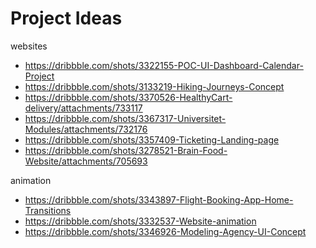 # Project Ideas

websites
- https://dribbble.com/shots/3322155-POC-UI-Dashboard-Calendar-Project
- https://dribbble.com/shots/3133219-Hiking-Journeys-Concept
- https://dribbble.com/shots/3370526-HealthyCart-delivery/attachments/733117
- https://dribbble.com/shots/3367317-Universitet-Modules/attachments/732176
- https://dribbble.com/shots/3357409-Ticketing-Landing-page
- https://dribbble.com/shots/3278521-Brain-Food-Website/attachments/705693

animation
- https://dribbble.com/shots/3343897-Flight-Booking-App-Home-Transitions
- https://dribbble.com/shots/3332537-Website-animation
- https://dribbble.com/shots/3346926-Modeling-Agency-UI-Concept
